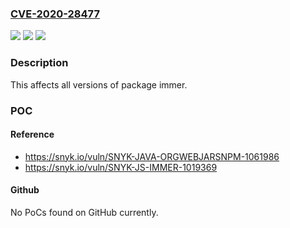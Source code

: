 ### [CVE-2020-28477](https://cve.mitre.org/cgi-bin/cvename.cgi?name=CVE-2020-28477)
![](https://img.shields.io/static/v1?label=Product&message=immer&color=blue)
![](https://img.shields.io/static/v1?label=Version&message=%3E%3D%200%20&color=brighgreen)
![](https://img.shields.io/static/v1?label=Vulnerability&message=Prototype%20Pollution&color=brighgreen)

### Description

This affects all versions of package immer.

### POC

#### Reference
- https://snyk.io/vuln/SNYK-JAVA-ORGWEBJARSNPM-1061986
- https://snyk.io/vuln/SNYK-JS-IMMER-1019369

#### Github
No PoCs found on GitHub currently.

